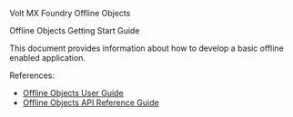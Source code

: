                    
Volt MX  Foundry Offline Objects

Offline Objects Getting Start Guide

This document provides information about how to develop a basic offline enabled application.

References:

*   [Offline Objects User Guide](../../../Foundry/offline_objects_user_guide/Content/Offline_Objects_User_Guide.md)
*   [Offline Objects API Reference Guide](../../../Foundry/offline_objectsapi_reference_guide/Content/Offline_Objects_API_Reference.md)
